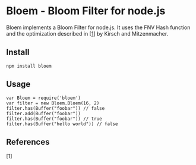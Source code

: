 # Bloem - Bloom Filter for node.js

Bloem implements a Bloom Filter for node.js.
It uses the FNV Hash function and the optimization described in [[1](#lesshash)] by Kirsch and Mitzenmacher.


## Install

	npm install bloem

## Usage

	var Bloem = require('bloem')
	var filter = new Bloem.Bloem(16, 2)
	filter.has(Buffer("foobar")) // false
	filter.add(Buffer("foobar"))
	filter.has(Buffer("foobar")) // true
	filter.has(Buffer("hello world")) // false

## References

<a name="lesshash">
[1] <http://citeseerx.ist.psu.edu/viewdoc/download?doi=10.1.1.72.2442&rep=rep1&type=pdf>